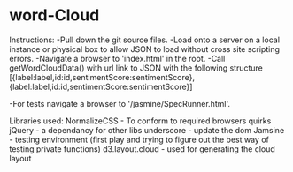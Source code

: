 word-Cloud
==========

Instructions:
-Pull down the git source files.
-Load onto a server on a local instance or physical box to allow JSON to load without cross site scripting errors.
-Navigate a browser to 'index.html' in the root.
-Call getWordCloudData() with url link to JSON with the following structure
[{label:label,id:id,sentimentScore:sentimentScore},{label:label,id:id,sentimentScore:sentimentScore}]

-For tests navigate a browser to '/jasmine/SpecRunner.html'.



Libraries used:
NormalizeCSS - To conform to required browsers quirks
jQuery - a dependancy for other libs
underscore - update the dom
Jamsine - testing environment (first play and trying to figure out the best way of testing private functions)
d3.layout.cloud - used for generating the cloud layout

